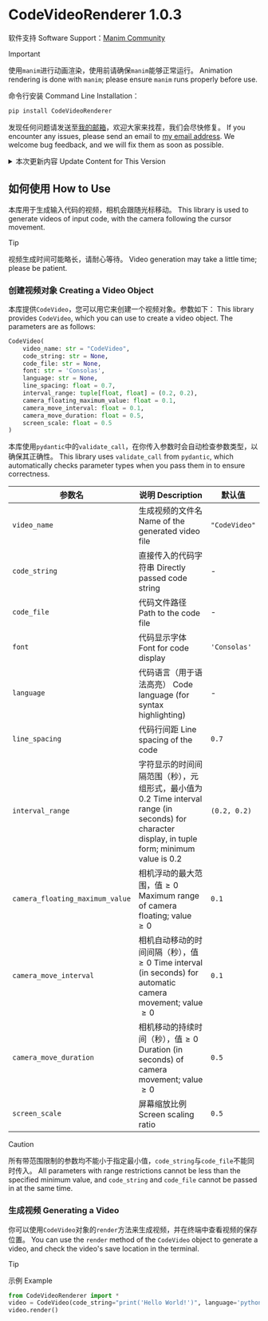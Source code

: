 # CodeVideoRenderer 1.0.3

软件支持 Software Support：[$`\text{Manim Community}`$](https://www.manim.community)

> [!IMPORTANT]
> 使用`manim`进行动画渲染，使用前请确保`manim`能够正常运行。
> Animation rendering is done with `manim`; please ensure `manim` runs properly before use.

命令行安装 Command Line Installation：
```bash
pip install CodeVideoRenderer
```

发现任何问题请发送至[我的邮箱](mailto:zhuchongjing_pypi@163.com)，欢迎大家来找茬，我们会尽快修复。
If you encounter any issues, please send an email to [my email address](mailto:zhuchongjing_pypi@163.com). We welcome bug feedback, and we will fix them as soon as possible.

<details>
    <summary>本次更新内容 Update Content for This Version</summary>

<br/>

> **修复 Fixes**
> - 代码偏移（`manim`自带bug）
>   Code offset (built-in `manim` bug)
> - 换行时相机不及时移动
>   Camera not moving promptly during line breaks
> - 光标在换行时不在开头停顿
>   Cursor not pausing at the start when wrapping to a new line
> 
> **更新 Updates**
> - 每行代码首尾空白字符不参与动画，以免增加动画时长
>   Leading and trailing whitespace in each code line do not participate in the animation to avoid increasing the animation duration
> - 当前行背景宽度更改
>   Adjustment of the background width for the current line
> - 新增`line_spacing`参数用于更改行距
>   Added the new `line_spacing` parameter to adjust line spacing
> 
> **优化 Optimizations**
> - 终端渲染信息
>   Terminal rendering information
> - 相机移动
>   Camera movement
</details>

## 如何使用 How to Use

本库用于生成输入代码的视频，相机会跟随光标移动。
This library is used to generate videos of input code, with the camera following the cursor movement.

> [!Tip]
> 视频生成时间可能略长，请耐心等待。
> Video generation may take a little time; please be patient.

### 创建视频对象 Creating a Video Object

本库提供`CodeVideo`，您可以用它来创建一个视频对象。参数如下：
This library provides `CodeVideo`, which you can use to create a video object. The parameters are as follows:

```python
CodeVideo(
    video_name: str = "CodeVideo",
    code_string: str = None,
    code_file: str = None,
    font: str = 'Consolas',
    language: str = None,
    line_spacing: float = 0.7,
    interval_range: tuple[float, float] = (0.2, 0.2),
    camera_floating_maximum_value: float = 0.1,
    camera_move_interval: float = 0.1,
    camera_move_duration: float = 0.5,
    screen_scale: float = 0.5
)
```

本库使用`pydantic`中的`validate_call`，在你传入参数时会自动检查参数类型，以确保其正确性。
This library uses `validate_call` from `pydantic`, which automatically checks parameter types when you pass them in to ensure correctness.
    
| 参数名 | 说明 Description | 默认值 |
| ---- | ---- | ---- |
| `video_name` | 生成视频的文件名 Name of the generated video file | `"CodeVideo"` |
| `code_string` | 直接传入的代码字符串 Directly passed code string | - |
| `code_file` | 代码文件路径 Path to the code file | - |
| `font` | 代码显示字体 Font for code display | `'Consolas'` |
| `language` | 代码语言（用于语法高亮） Code language (for syntax highlighting) | - |
| `line_spacing` | 代码行间距 Line spacing of the code | `0.7` |
| `interval_range` | 字符显示的时间间隔范围（秒），元组形式，最小值为$`0.2`$ Time interval range (in seconds) for character display, in tuple form; minimum value is $`0.2`$ | `(0.2, 0.2)` |
| `camera_floating_maximum_value` | 相机浮动的最大范围，值$`\geqslant 0`$ Maximum range of camera floating; value $`\geqslant 0`$ | `0.1` |
| `camera_move_interval` | 相机自动移动的时间间隔（秒），值$`\geqslant 0`$ Time interval (in seconds) for automatic camera movement; value $`\geqslant 0`$ | `0.1` |
| `camera_move_duration` | 相机移动的持续时间（秒），值$`\geqslant 0`$ Duration (in seconds) of camera movement; value $`\geqslant 0`$ | `0.5` |
| `screen_scale` | 屏幕缩放比例 Screen scaling ratio | `0.5` |

> [!CAUTION]
> 所有带范围限制的参数均不能小于指定最小值，`code_string`与`code_file`不能同时传入。 
> All parameters with range restrictions cannot be less than the specified minimum value, and `code_string` and `code_file` cannot be passed in at the same time.

### 生成视频 Generating a Video

你可以使用`CodeVideo`对象的`render`方法来生成视频，并在终端中查看视频的保存位置。
You can use the `render` method of the `CodeVideo` object to generate a video, and check the video's save location in the terminal.

> [!TIP]
> 示例 Example
> ```python
> from CodeVideoRenderer import *
> video = CodeVideo(code_string="print('Hello World!')", language='python')
> video.render()
> ```
